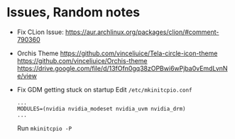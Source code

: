 # Issues, Random notes

* Fix CLion Issue: https://aur.archlinux.org/packages/clion/#comment-790360

* Orchis Theme
  https://github.com/vinceliuice/Tela-circle-icon-theme
  https://github.com/vinceliuice/Orchis-theme
  https://drive.google.com/file/d/13fOfn0gq38zOPBwi6wPjba0vEmdLvnNe/view


* Fix GDM getting stuck on startup 
  Edit `/etc/mkinitcpio.conf`
  ```
  ...
  MODULES=(nvidia nvidia_modeset nvidia_uvm nvidia_drm)
  ...
  ```
  Run `mkinitcpio -P`